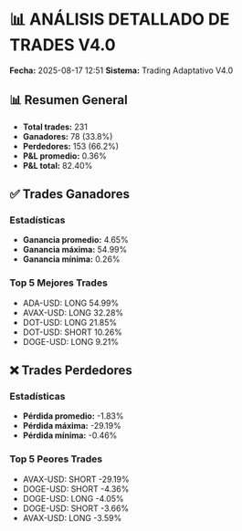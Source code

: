 # 📊 ANÁLISIS DETALLADO DE TRADES V4.0

**Fecha:** 2025-08-17 12:51
**Sistema:** Trading Adaptativo V4.0

## 📊 Resumen General

- **Total trades:** 231
- **Ganadores:** 78 (33.8%)
- **Perdedores:** 153 (66.2%)
- **P&L promedio:** 0.36%
- **P&L total:** 82.40%

## ✅ Trades Ganadores

### Estadísticas
- **Ganancia promedio:** 4.65%
- **Ganancia máxima:** 54.99%
- **Ganancia mínima:** 0.26%

### Top 5 Mejores Trades
- ADA-USD: LONG 54.99%
- AVAX-USD: LONG 32.28%
- DOT-USD: LONG 21.85%
- DOT-USD: SHORT 10.26%
- DOGE-USD: LONG 9.21%

## ❌ Trades Perdedores

### Estadísticas
- **Pérdida promedio:** -1.83%
- **Pérdida máxima:** -29.19%
- **Pérdida mínima:** -0.46%

### Top 5 Peores Trades
- AVAX-USD: SHORT -29.19%
- DOGE-USD: SHORT -4.36%
- DOGE-USD: LONG -4.05%
- DOGE-USD: SHORT -3.66%
- AVAX-USD: LONG -3.59%
